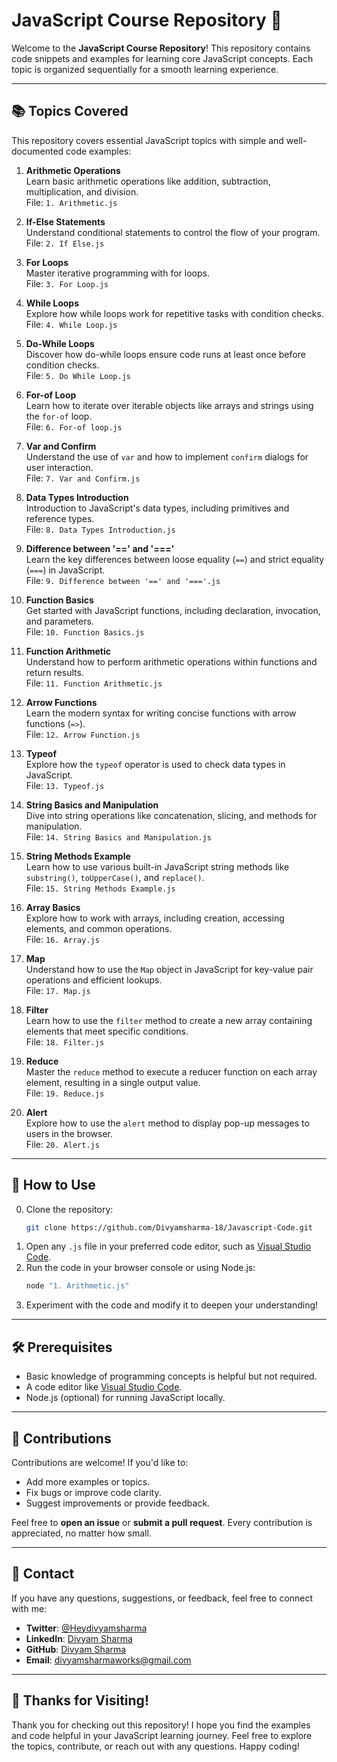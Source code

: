 # JavaScript Course Repository 🎉  

Welcome to the **JavaScript Course Repository**! This repository contains code snippets and examples for learning core JavaScript concepts. Each topic is organized sequentially for a smooth learning experience.

---

## 📚 Topics Covered  

This repository covers essential JavaScript topics with simple and well-documented code examples:  

1. **Arithmetic Operations**  
   Learn basic arithmetic operations like addition, subtraction, multiplication, and division.  
   File: `1. Arithmetic.js`  

2. **If-Else Statements**  
   Understand conditional statements to control the flow of your program.  
   File: `2. If Else.js`  

3. **For Loops**  
   Master iterative programming with for loops.  
   File: `3. For Loop.js`  

4. **While Loops**  
   Explore how while loops work for repetitive tasks with condition checks.  
   File: `4. While Loop.js`  

5. **Do-While Loops**  
   Discover how do-while loops ensure code runs at least once before condition checks.  
   File: `5. Do While Loop.js`

6. **For-of Loop**  
   Learn how to iterate over iterable objects like arrays and strings using the `for-of` loop.  
   File: `6. For-of loop.js`  

7. **Var and Confirm**  
   Understand the use of `var` and how to implement `confirm` dialogs for user interaction.  
   File: `7. Var and Confirm.js`  

8. **Data Types Introduction**  
   Introduction to JavaScript's data types, including primitives and reference types.  
   File: `8. Data Types Introduction.js`  

9. **Difference between '==' and '==='**  
   Learn the key differences between loose equality (`==`) and strict equality (`===`) in JavaScript.  
   File: `9. Difference between '==' and '==='.js`

10. **Function Basics**  
    Get started with JavaScript functions, including declaration, invocation, and parameters.  
    File: `10. Function Basics.js`

11. **Function Arithmetic**  
    Understand how to perform arithmetic operations within functions and return results.  
    File: `11. Function Arithmetic.js`

12. **Arrow Functions**  
    Learn the modern syntax for writing concise functions with arrow functions (`=>`).  
    File: `12. Arrow Function.js`

13. **Typeof**  
    Explore how the `typeof` operator is used to check data types in JavaScript.  
    File: `13. Typeof.js`

14. **String Basics and Manipulation**  
    Dive into string operations like concatenation, slicing, and methods for manipulation.  
    File: `14. String Basics and Manipulation.js`

15. **String Methods Example**  
    Learn how to use various built-in JavaScript string methods like `substring()`, `toUpperCase()`, and `replace()`.  
    File: `15. String Methods Example.js`

16. **Array Basics**  
    Explore how to work with arrays, including creation, accessing elements, and common operations.  
    File: `16. Array.js`  

17. **Map**  
    Understand how to use the `Map` object in JavaScript for key-value pair operations and efficient lookups.  
    File: `17. Map.js`  

18. **Filter**  
    Learn how to use the `filter` method to create a new array containing elements that meet specific conditions.  
    File: `18. Filter.js`

19. **Reduce**  
    Master the `reduce` method to execute a reducer function on each array element, resulting in a single output value.  
    File: `19. Reduce.js`

20. **Alert**  
    Explore how to use the `alert` method to display pop-up messages to users in the browser.  
    File: `20. Alert.js`  

---

## 🚀 How to Use  
0. Clone the repository:  
   ```bash  
   git clone https://github.com/Divyamsharma-18/Javascript-Code.git  
1. Open any `.js` file in your preferred code editor, such as [Visual Studio Code](https://code.visualstudio.com/).  
2. Run the code in your browser console or using Node.js:  
   ```bash  
   node "1. Arithmetic.js"  
3. Experiment with the code and modify it to deepen your understanding!

---

## 🛠️ Prerequisites  

- Basic knowledge of programming concepts is helpful but not required.  
- A code editor like [Visual Studio Code](https://code.visualstudio.com/).  
- Node.js (optional) for running JavaScript locally.  

---

## 🤝 Contributions  

Contributions are welcome! If you'd like to:  
- Add more examples or topics.  
- Fix bugs or improve code clarity.  
- Suggest improvements or provide feedback.  

Feel free to **open an issue** or **submit a pull request**. Every contribution is appreciated, no matter how small.  

---

## 📧 Contact  

If you have any questions, suggestions, or feedback, feel free to connect with me:  

- **Twitter**: [@Heydivyamsharma](https://x.com/Heydivyamsharma)  
- **LinkedIn**: [Divyam Sharma](https://www.linkedin.com/in/divyam-sharma-6ba700249/)  
- **GitHub**: [Divyam Sharma](https://github.com/YourGitHubUsername)  
- **Email**: [divyamsharmaworks@gmail.com](mailto:divyamsharmaworks@gmail.com)  

---

## 🤗 Thanks for Visiting!  

Thank you for checking out this repository! I hope you find the examples and code helpful in your JavaScript learning journey. Feel free to explore the topics, contribute, or reach out with any questions. Happy coding!  
